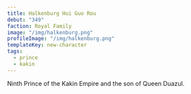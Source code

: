 ```yaml
---
title: Halkenburg Hui Guo Rou
debut: "349"
faction: Royal Family
image: "/img/halkenburg.png"
profileImage: "/img/halkenburg.png"
templateKey: new-character
tags:
  - prince
  - kakin
---
```


Ninth Prince of the Kakin Empire and the son of Queen Duazul.
